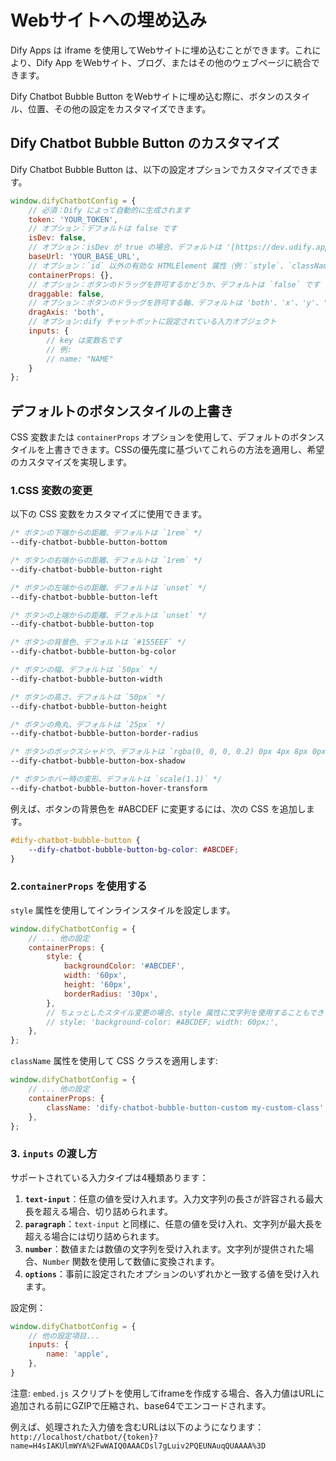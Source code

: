 # Webサイトへの埋め込み

Dify Apps は iframe を使用してWebサイトに埋め込むことができます。これにより、Dify App をWebサイト、ブログ、またはその他のウェブページに統合できます。

Dify Chatbot Bubble Button をWebサイトに埋め込む際に、ボタンのスタイル、位置、その他の設定をカスタマイズできます。

## Dify Chatbot Bubble Button のカスタマイズ

Dify Chatbot Bubble Button は、以下の設定オプションでカスタマイズできます。

```javascript
window.difyChatbotConfig = {
    // 必須：Dify によって自動的に生成されます
    token: 'YOUR_TOKEN',
    // オプション：デフォルトは false です
    isDev: false,
    // オプション：isDev が true の場合、デフォルトは '[https://dev.udify.app](https://dev.udify.app)'、それ以外の場合は '[https://udify.app](https://udify.app)' です
    baseUrl: 'YOUR_BASE_URL',
    // オプション：`id` 以外の有効な HTMLElement 属性（例：`style`、`className` など）を受け入れます
    containerProps: {},
    // オプション：ボタンのドラッグを許可するかどうか、デフォルトは `false` です
    draggable: false,
    // オプション：ボタンのドラッグを許可する軸、デフォルトは 'both'、'x'、'y'、'both' のいずれかを指定できます
    dragAxis: 'both',
    // オプション:dify チャットボットに設定されている入力オブジェクト
    inputs: {
        // key は変数名です
        // 例:
        // name: "NAME"
    }
};
```

## デフォルトのボタンスタイルの上書き

CSS 変数または `containerProps` オプションを使用して、デフォルトのボタンスタイルを上書きできます。CSSの優先度に基づいてこれらの方法を適用し、希望のカスタマイズを実現します。

### 1.CSS 変数の変更

以下の CSS 変数をカスタマイズに使用できます。

```css
/* ボタンの下端からの距離、デフォルトは `1rem` */
--dify-chatbot-bubble-button-bottom

/* ボタンの右端からの距離、デフォルトは `1rem` */
--dify-chatbot-bubble-button-right

/* ボタンの左端からの距離、デフォルトは `unset` */
--dify-chatbot-bubble-button-left

/* ボタンの上端からの距離、デフォルトは `unset` */
--dify-chatbot-bubble-button-top

/* ボタンの背景色、デフォルトは `#155EEF` */
--dify-chatbot-bubble-button-bg-color

/* ボタンの幅、デフォルトは `50px` */
--dify-chatbot-bubble-button-width

/* ボタンの高さ、デフォルトは `50px` */
--dify-chatbot-bubble-button-height

/* ボタンの角丸、デフォルトは `25px` */
--dify-chatbot-bubble-button-border-radius

/* ボタンのボックスシャドウ、デフォルトは `rgba(0, 0, 0, 0.2) 0px 4px 8px 0px)` */
--dify-chatbot-bubble-button-box-shadow

/* ボタンホバー時の変形、デフォルトは `scale(1.1)` */
--dify-chatbot-bubble-button-hover-transform
```

例えば、ボタンの背景色を #ABCDEF に変更するには、次の CSS を追加します。

```css
#dify-chatbot-bubble-button {
    --dify-chatbot-bubble-button-bg-color: #ABCDEF;
}
```

### 2.`containerProps` を使用する

`style` 属性を使用してインラインスタイルを設定します。

```javascript
window.difyChatbotConfig = {
    // ... 他の設定
    containerProps: {
        style: {
            backgroundColor: '#ABCDEF',
            width: '60px',
            height: '60px',
            borderRadius: '30px',
        },
        // ちょっとしたスタイル変更の場合、style 属性に文字列を使用することもできます。
        // style: 'background-color: #ABCDEF; width: 60px;',
    },
};
```

`className` 属性を使用して CSS クラスを適用します:

```javascript
window.difyChatbotConfig = {
    // ... 他の設定
    containerProps: {
        className: 'dify-chatbot-bubble-button-custom my-custom-class',
    },
};
```

### 3. `inputs` の渡し方

サポートされている入力タイプは4種類あります：

1. **`text-input`**：任意の値を受け入れます。入力文字列の長さが許容される最大長を超える場合、切り詰められます。
2. **`paragraph`**：`text-input` と同様に、任意の値を受け入れ、文字列が最大長を超える場合には切り詰められます。
3. **`number`**：数値または数値の文字列を受け入れます。文字列が提供された場合、`Number` 関数を使用して数値に変換されます。
4. **`options`**：事前に設定されたオプションのいずれかと一致する値を受け入れます。

設定例：

```javascript
window.difyChatbotConfig = {
    // 他の設定項目...
    inputs: {
        name: 'apple',
    },
}
```

注意: `embed.js` スクリプトを使用してiframeを作成する場合、各入力値はURLに追加される前にGZIPで圧縮され、base64でエンコードされます。

例えば、処理された入力値を含むURLは以下のようになります： `http://localhost/chatbot/{token}?name=H4sIAKUlmWYA%2FwWAIQ0AAACDsl7gLuiv2PQEUNAuqQUAAAA%3D`
